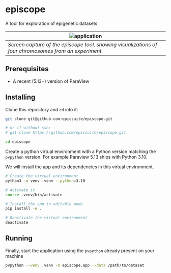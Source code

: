 # episcope

A tool for exploration of epigenetic datasets

|![application](doc/img/episcope.png)|
| ---- |
|*Screen capture of the episcope tool, showing visualizations of four chromosomes from an experiment.*|


## Prerequisites

- A recent (5.13+) version of ParaView

## Installing

Clone this repository and `cd` into it:

```bash
git clone git@github.com:epicsuite/episcope.git

# or if without ssh:
# git clone https://github.com/epicsuite/episcope.git

cd episcope
```

Create a python virtual environment with a Python version matching the
`pvpython` version. For example Paraview 5.13 ships with Python 3.10.

We will install the app and its dependencies in this virtual environment.

```bash
# Create the virtual environment
python3 -m venv .venv --python=3.10

# Activate it
source .venv/bin/activate

# Install the app in editable mode
pip install -e .

# Deactivate the virtual environment
deactivate
```

## Running

Finally, start the application using the `pvpython` already present on your
machine

```bash
pvpython --venv .venv -m episcope.app --data /path/to/dataset
```
